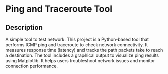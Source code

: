 # Ping and Traceroute Tool

## Description
A simple tool to test network. 
This project is a Python-based tool that performs ICMP ping and traceroute to check network connectivity.
It measures response time (latency) and tracks the path packets take to reach a destination.
The tool includes a graphical output to visualize ping results using Matplotlib.
It helps users troubleshoot network issues and monitor connection performance.
